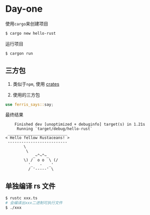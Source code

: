 # Day-one

使用`cargo`来创建项目

```bash
$ cargo new hello-rust
```

运行项目

```bash
$ cargon run
```

## 三方包

1. 类似于`npm`, 使用 [crates](https://crates.io/)

2. 使用的三方包

```rust
use ferris_says::say;
```

最终结果

```
    Finished dev [unoptimized + debuginfo] target(s) in 1.21s
     Running `target/debug/hello-rust`
 __________________________
< Hello fellow Rustaceans! >
 --------------------------
        \
         \
            _~^~^~_
        \) /  o o  \ (/
          '_   -   _'
          / '-----' \
```

## 单独编译 rs 文件

```bash
$ rustc xxx.ts
# 会编译出xxx二进制可执行文件
$ ./xxx
```
